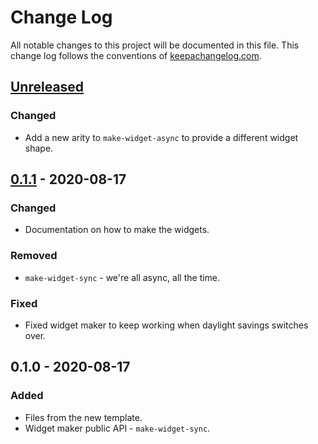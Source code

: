 # Change Log
All notable changes to this project will be documented in this file. This change log follows the conventions of [keepachangelog.com](http://keepachangelog.com/).

## [Unreleased]
### Changed
- Add a new arity to `make-widget-async` to provide a different widget shape.

## [0.1.1] - 2020-08-17
### Changed
- Documentation on how to make the widgets.

### Removed
- `make-widget-sync` - we're all async, all the time.

### Fixed
- Fixed widget maker to keep working when daylight savings switches over.

## 0.1.0 - 2020-08-17
### Added
- Files from the new template.
- Widget maker public API - `make-widget-sync`.

[Unreleased]: https://github.com/your-name/kaocha-issue-sample/compare/0.1.1...HEAD
[0.1.1]: https://github.com/your-name/kaocha-issue-sample/compare/0.1.0...0.1.1
